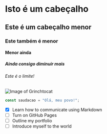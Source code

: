 # Isto é um cabeçalho
## Este é um cabeçalho menor
### Este também é menor
#### Menor ainda
##### Ainda consigo diminuir mais
###### Este é o limite!

![Image of Grinchtocat](https://octodex.github.com/images/grinchtocat.gif)

``` javascript
const saudacao = "Olá, meu povo!";
```
- [x] Learn how to communicate using Markdown
- [ ] Turn on GitHub Pages
- [ ] Outline my portfolio
- [ ] Introduce myself to the world

